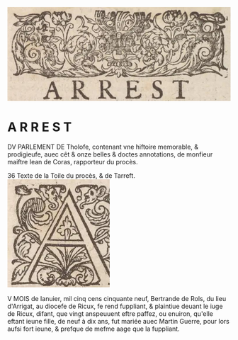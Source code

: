 ![img-0.jpeg](images/00023/img-0.jpeg)

# A R R E S T 

DV PARLEMENT DE Tholofe, contenant vne hiftoire memorable, \& prodigieufe, auec cêt \& onze belles \& doctes annotations, de monfieur maiftre Iean de Coras, rapporteur du procès.

36 Texte de la Toile du procès, \& de Tarreft.
![img-1.jpeg](images/00023/img-1.jpeg)

V MOIS de Ianuier, mil cinq cens cinquante neuf, Bertrande de Rols, du lieu d'Arrigat, au diocefe de Ricux, fe rend fuppliant, \& plaintiue deuant le iuge de Ricux, difant, que vingt anspeuuent eftre paffez, ou enuiron, qu'elle eftant ieune fille, de neuf à dix ans, fut mariée auec Martin Guerre, pour lors aufsi fort ieune, \& prefque de mefme aage que la fuppliant.